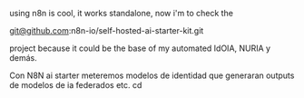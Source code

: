 using n8n is cool, it works standalone, now i'm to check the

git@github.com:n8n-io/self-hosted-ai-starter-kit.git

project because it could be the base of my automated IdOIA, NURIA y demás.

Con N8N ai starter meteremos modelos de identidad que generaran outputs de modelos de ia federados etc.
cd